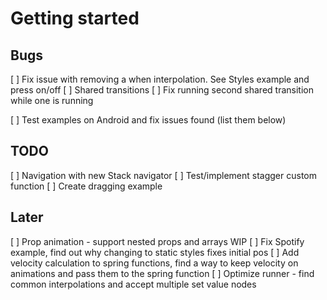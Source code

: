 # Getting started

## Bugs

[ ] Fix issue with removing a when interpolation. See Styles example and press on/off
[ ] Shared transitions
  [ ] Fix running second shared transition while one is running

[ ] Test examples on Android and fix issues found (list them below)

## TODO

[ ] Navigation with new Stack navigator
[ ] Test/implement stagger custom function
[ ] Create dragging example

## Later

[ ] Prop animation - support nested props and arrays WIP
[ ] Fix Spotify example, find out why changing to static styles fixes initial pos
[ ] Add velocity calculation to spring functions, find a way to keep velocity on 
    animations and pass them to the spring function
[ ] Optimize runner - find common interpolations and accept multiple set value nodes

